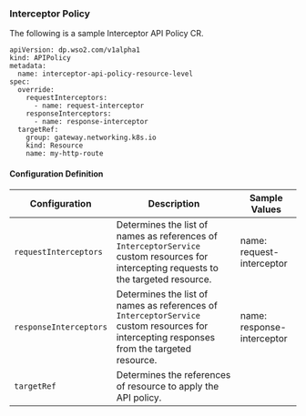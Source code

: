 ### Interceptor Policy

The following is a sample Interceptor API Policy CR.

```
apiVersion: dp.wso2.com/v1alpha1
kind: APIPolicy
metadata:
  name: interceptor-api-policy-resource-level
spec:
  override:
    requestInterceptors:
      - name: request-interceptor
    responseInterceptors:
      - name: response-interceptor
  targetRef:
    group: gateway.networking.k8s.io
    kind: Resource
    name: my-http-route
```

#### Configuration Definition

<table>
    <thead>
      <tr>
        <th>Configuration</th>
        <th>Description</th>
        <th>Sample Values</th>
      </tr>
    </thead>
    <tbody>
      <tr>
        <td style="white-space: nowrap;"><code>requestInterceptors</code></td>
        <td>Determines the list of names as references of <code>InterceptorService</code> custom resources for intercepting requests to the targeted resource.</td>
        <td>name: request-interceptor</td>
      </tr>
      <tr>
        <td style="white-space: nowrap;"><code>responseInterceptors</code></td>
        <td>Determines the list of names as references of <code>InterceptorService</code> custom resources for intercepting responses from the targeted resource.</td>
        <td>name: response-interceptor</td>
      </tr>
      <tr>
        <td style="white-space: nowrap;"><code>targetRef</code></td>
        <td>Determines the references of resource to apply the API policy.</td>
        <td></td>
      </tr>
    </tbody>
</table>

